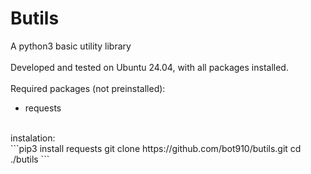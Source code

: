 Butils
======
A python3 basic utility library
<br>
<br>
Developed and tested on Ubuntu 24.04, with all packages installed.
<br>
<br>
Required packages (not preinstalled):
 - requests

<br>
instalation:
<br>
```pip3 install requests
git clone https://github.com/bot910/butils.git
cd ./butils
```